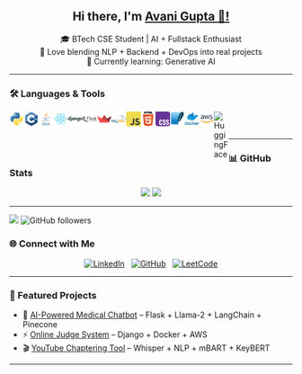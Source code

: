 <h2 align="center">
  Hi there, I'm <a href="https://github.com/avanigupta06">Avani Gupta 👋!</a>
</h2>

<p align="center">
  🎓 BTech CSE Student | AI + Fullstack Enthusiast <br/>
  💬 Love blending NLP + Backend + DevOps into real projects <br/>
  🔭 Currently learning: Generative AI
</p>

---

### 🛠️ Languages & Tools

<img align="left" alt="Python" width="26px" src="https://raw.githubusercontent.com/github/explore/main/topics/python/python.png" />
<img align="left" alt="C++" width="26px" src="https://raw.githubusercontent.com/github/explore/main/topics/cpp/cpp.png" />
<img align="left" alt="Java" width="26px" src="https://raw.githubusercontent.com/github/explore/main/topics/java/java.png" />
<img align="left" alt="React" width="26px" src="https://raw.githubusercontent.com/github/explore/main/topics/react/react.png" />
<img align="left" alt="Django" width="26px" src="https://raw.githubusercontent.com/github/explore/main/topics/django/django.png" />
<img align="left" alt="Flask" width="26px" src="https://raw.githubusercontent.com/github/explore/main/topics/flask/flask.png" />
<img align="left" alt="Streamlit" width="26px" src="https://raw.githubusercontent.com/github/explore/main/topics/streamlit/streamlit.png" />
<img align="left" alt="SQL" width="26px" src="https://raw.githubusercontent.com/devicons/devicon/master/icons/mysql/mysql-original-wordmark.svg" />
<img align="left" alt="JavaScript" width="26px" src="https://raw.githubusercontent.com/github/explore/main/topics/javascript/javascript.png" />
<img align="left" alt="HTML5" width="26px" src="https://raw.githubusercontent.com/github/explore/main/topics/html/html.png" />
<img align="left" alt="CSS3" width="26px" src="https://raw.githubusercontent.com/github/explore/main/topics/css/css.png" />
<img align="left" alt="SQLite" width="26px" src="https://raw.githubusercontent.com/github/explore/main/topics/sqlite/sqlite.png" />
<img align="left" alt="Docker" width="26px" src="https://raw.githubusercontent.com/github/explore/main/topics/docker/docker.png" />
<img align="left" alt="AWS" width="26px" src="https://raw.githubusercontent.com/github/explore/main/topics/aws/aws.png" />
<img align="left" alt="HuggingFace" width="26px" src="https://huggingface.co/front/assets/huggingface_logo.svg" />
<br/><br/>

---

### 📊 GitHub Stats

<p align="center">
  <img width="48%" src="https://github-readme-stats.vercel.app/api?username=avanigupta06&show_icons=true&theme=radical" />
  <img width="48%" src="https://github-readme-streak-stats.herokuapp.com/?user=avanigupta06&theme=radical" />
</p>


---
![](https://komarev.com/ghpvc/?username=avanigupta06&color=orange)
![GitHub followers](https://img.shields.io/github/followers/avanigupta06?style=social)

### 🌐 Connect with Me

<p align="center">
  <a href="https://www.linkedin.com/in/avani-gupta06/"><img alt="LinkedIn" width="26px" src="https://cdn.jsdelivr.net/npm/simple-icons@v3/icons/linkedin.svg" /></a>
  &nbsp;
  <a href="https://github.com/avanigupta06"><img alt="GitHub" width="26px" src="https://cdn.jsdelivr.net/npm/simple-icons@v3/icons/github.svg" /></a>
  &nbsp;
  <a href="https://leetcode.com/u/avani_gupta06/"><img alt="LeetCode" width="26px" src="https://cdn.jsdelivr.net/npm/simple-icons@v3/icons/leetcode.svg" /></a>
</p>

---
### 🚀 Featured Projects
- 📖 [AI-Powered Medical Chatbot](https://github.com/avanigupta06/medical-chatbot) – Flask + Llama-2 + LangChain + Pinecone  
- ⚡ [Online Judge System](https://github.com/avanigupta06/OJ-Project) – Django + Docker + AWS  
- 🎬 [YouTube Chaptering Tool](https://github.com/avanigupta06/Chaptify) – Whisper + NLP + mBART + KeyBERT  
---

<!--
**avanigupta06/avanigupta06** is a ✨ _special_ ✨ repository because its `README.md` (this file) appears on your GitHub profile.
-->
